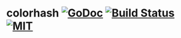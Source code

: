 # colorhash [![GoDoc](https://godoc.org/github.com/kavu/colorhash?status.svg)](https://godoc.org/github.com/kavu/colorhash) [![Build Status](https://img.shields.io/travis/kavu/colorhash.svg?style=flat)](https://travis-ci.org/kavu/colorhash) [![MIT](https://img.shields.io/badge/license-MIT-green.svg)](https://opensource.org/licenses/MIT)
